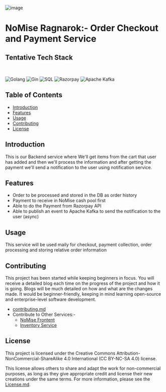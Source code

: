 ![image](https://github.com/AlphaDecodeX/nomise-ragnarok/assets/91979252/3cbd7409-f917-40dc-af1d-9e65e72cae0c)

# NoMise Ragnarok:- Order Checkout and Payment Service

## Tentative Tech Stack

</br>

![Golang](https://img.shields.io/badge/-Golang-00ADD8?logo=go&logoColor=white&style=flat-square) ![Gin](https://img.shields.io/badge/-Gin-00ADD8?logo=go&logoColor=white&style=flat-square) ![SQL](https://img.shields.io/badge/-SQL-FFD700?logo=mysql&logoColor=white&style=flat-square) ![Razorpay](https://img.shields.io/badge/-Razorpay-FF5722?logo=razorpay&logoColor=white&style=flat-square) ![Apache Kafka](https://img.shields.io/badge/-Apache_Kafka-231F20?logo=apache-kafka&logoColor=white&style=flat-square)



## Table of Contents

- [Introduction](#introduction)
- [Features](#features)
- [Usage](#usage)
- [Contributing](#contributing)
- [License](#license)

## Introduction

This is our Backend service where We'll get items from the cart that user has added and then we'll process the information and after getting the payment we'll send a notification to the user using notification service.

## Features

- Order to be processed and stored in the DB as order history
- Payment to receive in NoMise cash pool first
- Able to do the Payment from Razorpay API
- Able to publish an event to Apache Kafka to send the notification to the user (async)

## Usage

This service will be used maily for checkout, payment collection, order processing and storing relative order information

## Contributing

This project has been started while keeping beginners in focus. You will receive a detailed blog each time on the progress of the project and how it is going. Blogs will be much detailed on how and what are the changes made. It would be beginner-friendly, keeping in mind learning open-source and enterprise-level software development.
- [contributing.md](Contributing.md)
- Contribute to Other Services:-
  - [NoMise Frontent](https://github.com/AlphaDecodeX/NoMise_Store)
  - [Inventory Service](https://github.com/AlphaDecodeX/nomise_inventory)

## License

This project is licensed under the Creative Commons Attribution-NonCommercial-ShareAlike 4.0 International (CC BY-NC-SA 4.0) license.

This license allows others to share and adapt the work for non-commercial purposes, as long as they give appropriate credit and license their new creations under the same terms. For more information, please see the [License.md](LICENSE.md).
